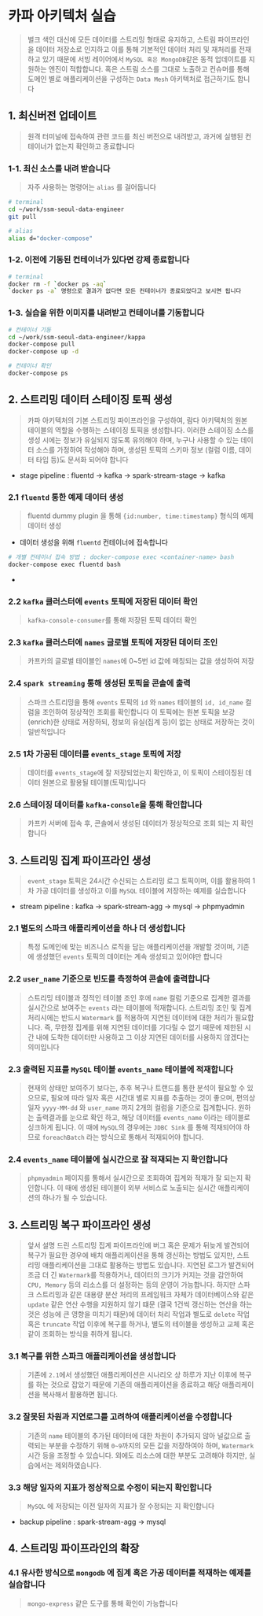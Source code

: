 # 카파 아키텍처 실습
> 벌크 색인 대신에 모든 데이터를 스트리밍 형태로 유지하고, 스트림 파이프라인을 데이터 저장소로 인지하고 이를 통해 기본적인 데이터 처리 및 재처리를 전재하고 있기 때문에 서빙 레이어에서 `MySQL 혹은 MongoDB`같은 동적 업데이트를 지원하는 엔진이 적합합니다. 혹은 스트림 소스를 그대로 노출하고 컨슈머를 통해 도메인 별로 애플리케이션을 구성하는 `Data Mesh` 아키텍처로 접근하기도 합니다

## 1. 최신버전 업데이트

> 원격 터미널에 접속하여 관련 코드를 최신 버전으로 내려받고, 과거에 실행된 컨테이너가 없는지 확인하고 종료합니다  

### 1-1. 최신 소스를 내려 받습니다

> 자주 사용하는 명령어는 `alias` 를 걸어둡니다  

```bash
# terminal
cd ~/work/ssm-seoul-data-engineer
git pull

# alias
alias d="docker-compose"
```

### 1-2. 이전에 기동된 컨테이너가 있다면 강제 종료합니다

```bash
# terminal 
docker rm -f `docker ps -aq`
`docker ps -a` 명령으로 결과가 없다면 모든 컨테이너가 종료되었다고 보시면 됩니다
```

### 1-3. 실습을 위한 이미지를 내려받고 컨테이너를 기동합니다

```bash
# 컨테이너 기동
cd ~/work/ssm-seoul-data-engineer/kappa
docker-compose pull
docker-compose up -d

# 컨테이너 확인
docker-compose ps
```



## 2. 스트리밍 데이터 스테이징 토픽 생성

>  카파 아키텍처의 기본 스트리밍 파이프라인을 구성하여, 람다 아키텍처의 원본 테이블의 역할을 수행하는 스테이징 토픽을 생성합니다. 이러한 스테이징 소스를 생성 시에는 정보가 유실되지 않도록 유의해야 하며, 누구나 사용할 수 있는 데이터 소스를 가정하여 작성해야 하며, 생성된 토픽의 스키마 정보 (컬럼 이름, 데이터 타입 등)도 문서화 되어야 합니다
* stage pipeline : fluentd -> kafka -> spark-stream-stage -> kafka 

### 2.1 `fluentd` 통한 예제 데이터 생성

> fluentd dummy plugin 을 통해 `{id:number, time:timestamp}` 형식의 예제 데이터 생성

* 데이터 생성을 위해 `fluentd` 컨테이너에 접속합니다

```bash
# 개별 컨테이너 접속 방법 : docker-compose exec <container-name> bash
docker-compose exec fluentd bash
```

* 

### 2.2 `kafka` 클러스터에 `events` 토픽에 저장된 데이터 확인

> `kafka-console-consumer`를 통해 저장된 토픽 데이터 확인

### 2.3 `kafka` 클러스터에 `names` 글로벌 토픽에 저장된 데이터 조인

> 카프카의 글로벌 테이블인 `names`에 0~5번 id 값에 매칭되는 값을 생성하여 저장

### 2.4  `spark streaming` 통해 생성된 토픽을 콘솔에 출력

> 스파크 스트리밍을 통해 `events` 토픽의 `id` 와 `names` 테이블의 `id, id_name` 컬럼을 조인하여 정상적인 조회를 확인합니다
> 이 토픽에는 원본 토픽을 보강(enrich)한 상태로 저장하되, 정보의 유실(집계 등)이 없는 상태로 저장하는 것이 일반적입니다

### 2.5 1차 가공된 데이터를 `events_stage` 토픽에 저장

> 데이터를 `events_stage`에 잘 저장되었는지 확인하고, 이 토픽이 스테이징된 데이터 원본으로 활용될 테이블(토픽)입니다 

### 2.6 스테이징 데이터를 `kafka-console`을 통해 확인합니다

> 카프카 서버에 접속 후, 콘솔에서 생성된 데이터가 정상적으로 조회 되는 지 확인합니다



## 3. 스트리밍 집계 파이프라인 생성

>  `event_stage` 토픽은 24시간 수신되는 스트리밍 로그 토픽이며, 이를 활용하여 1차 가공 데이터를 생성하고 이를 `MySQL` 테이블에 저장하는 예제를 실습합니다
* stream pipeline : kafka -> spark-stream-agg -> mysql -> phpmyadmin

### 2.1 별도의 스파크 애플리케이션을 하나 더 생성합니다
>  특정 도메인에 맞는 비즈니스 로직을 담는 애플리케이션을 개발할 것이며, 기존에 생성했던 `events` 토픽의 데이터는 계속 생성되고 있어야만 합니다

### 2.2 `user_name` 기준으로 빈도를 측정하여 콘솔에 출력합니다
>  스트리밍 테이블과 정적인 테이블 조인 후에 `name` 컬럼 기준으로 집계한 결과를 실시간으로 보여주는 `events` 라는 테이블에 적재합니다. 스트리밍 조인 및 집계 처리시에는 반드시 `Watermark` 를 적용하여 지연된 데이터에 대한 처리가 필요합니다. 즉, 무한정 집계를 위해 지연된 데이터를 기다릴 수 없기 때문에 제한된 시간 내에 도착한 데이터만 사용하고 그 이상 지연된 데이터를 사용하지 않겠다는 의미입니다

### 2.3 출력된 지표를 `MySQL` 테이블 `events_name` 테이블에 적재합니다
>  현재의 상태만 보여주기 보다는, 추후 복구나 트랜드를 통한 분석이 필요할 수 있으므로, 필요에 따라 일자 혹은 시간대 별로 지표를 추출하는 것이 좋으며, 편의상 일자 `yyyy-MM-dd` 와 `user_name` 까지 2개의 컬럼을 기준으로 집계합니다. 원하는 출력결과를 눈으로 확인 하고, 해당 데이터를 `events_name` 이라는 테이블로 싱크하게 됩니다. 이 때에 `MySQL`의 경우에는 `JDBC Sink` 를 통해 적재되어야 하므로 `foreachBatch` 라는 방식으로 통해서 적재되어야 합니다.

### 2.4 `events_name` 테이블에 실시간으로 잘 적재되는 지 확인합니다
> `phpmyadmin` 페이지를 통해서 실시간으로 조회하여 집계와 적재가 잘 되는지 확인합니다. 이 때에 생성된 테이블이 외부 서비스로 노출되는 실시간 애플리케이션의 하나가 될 수 있습니다.


## 3. 스트리밍 복구 파이프라인 생성
>   앞서 설명 드린 스트리밍 집계 파이프라인에 버그 혹은 문제가 뒤늦게 발견되어 복구가 필요한 경우에 배치 애플리케이션을 통해 갱신하는 방법도 있지만, 스트리밍 애플리케이션을 그대로 활용하는 방법도 있습니다. 지연된 로그가 발견되어 조금 더 긴 `Watermark`를 적용하거나, 데이터의 크기가 커지는 것을 감안하여 `CPU, Memory` 등의 리소스를 더 설정하는 등의 운영이 가능합니다. 하지만 스파크 스트리밍과 같은 대용량 분산 처리의 프레임워크 자체가 데이터베이스와 같은 `update` 같은 연산 수행을 지원하지 않기 떄문 (결국 1건씩 갱신하는 연산을 하는 것은 성능에 큰 영향을 미치기 때문)에 데이터 처리 작업과 별도로 `delete` 작업 혹은 `truncate` 작업 이후에 복구를 하거나, 별도의 테이블을 생성하고 교체 혹은 같이 조회하는 방식을 취하게 됩니다. 

### 3.1 복구를 위한 스파크 애플리케이션을 생성합니다

>  기존에 `2.1`에서 생성했던 애플리케이션은 시나리오 상 하루가 지난 이후에 복구를 하는 것으로 잡았기 때문에 기존의 애플리케이션을 종료하고 해당 애플리케이션을 복사해서 활용하면 됩니다.

### 3.2 잘못된 차원과 지연로그를 고려하여 애플리케이션을 수정합니다

>  기존의 `name` 테이블의 추가된 데이터에 대한 차원이 추가되지 않아 널값으로 출력되는 부분을 수정하기 위해 `0~9`까지의 모든 값을 저장하여야 하며, `Watermark` 시간 등을 조정할 수 있습니다. 외에도 리소스에 대한 부분도 고려해야 하지만, 실습에서는 제외하였습니다.

### 3.3 해당 일자의 지표가 정상적으로 수정이 되는지 확인합니다

> `MySQL` 에 저장되는 이전 일자의 지표가 잘 수정되는 지 확인합니다
* backup pipeline : spark-stream-agg -> mysql

## 4. 스트리밍 파이프라인의 확장

### 4.1 유사한 방식으로 `mongodb` 에 집계 혹은 가공 데이터를 적재하는 예제를 실습합니다

> `mongo-express` 같은 도구를 통해 확인이 가능합니다

